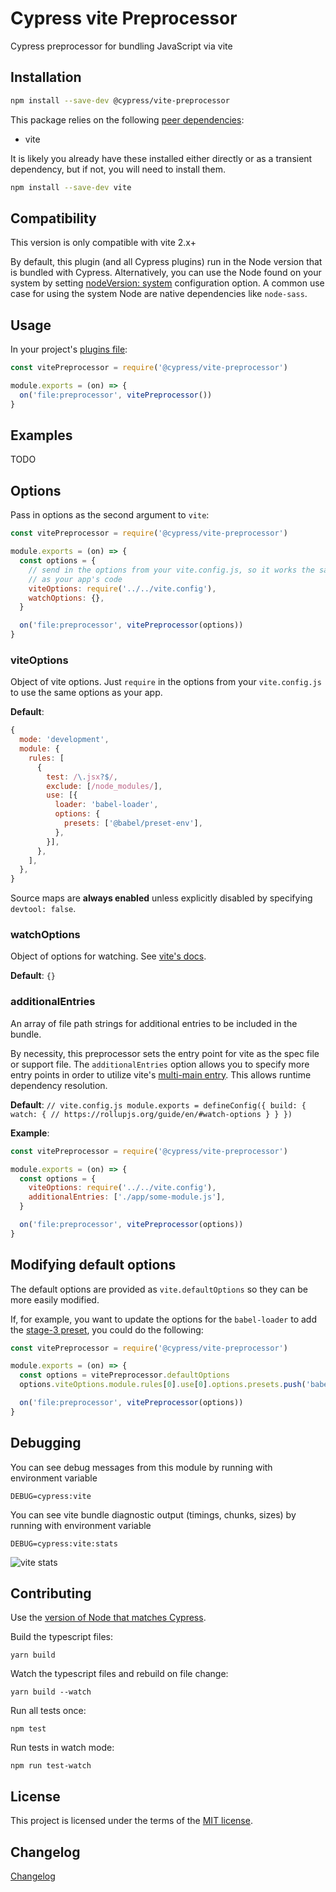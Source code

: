 # Cypress vite Preprocessor

Cypress preprocessor for bundling JavaScript via vite

## Installation

```sh
npm install --save-dev @cypress/vite-preprocessor
```

This package relies on the following [peer dependencies](https://docs.npmjs.com/files/package.json#peerdependencies):

* vite

It is likely you already have these installed either directly or as a transient dependency, but if not, you will need to install them.

```sh
npm install --save-dev vite
```

## Compatibility

This version is only compatible with vite 2.x+

By default, this plugin (and all Cypress plugins) run in the Node version that is bundled with Cypress. Alternatively, you can use the Node found on your system by setting [nodeVersion: system](https://on.cypress.io/configuration#Node-version) configuration option. A common use case for using the system Node are native dependencies like `node-sass`.

## Usage

In your project's [plugins file](https://on.cypress.io/guides/tooling/plugins-guide.html):

```javascript
const vitePreprocessor = require('@cypress/vite-preprocessor')

module.exports = (on) => {
  on('file:preprocessor', vitePreprocessor())
}
```

## Examples

TODO
## Options

Pass in options as the second argument to `vite`:

```javascript
const vitePreprocessor = require('@cypress/vite-preprocessor')

module.exports = (on) => {
  const options = {
    // send in the options from your vite.config.js, so it works the same
    // as your app's code
    viteOptions: require('../../vite.config'),
    watchOptions: {},
  }

  on('file:preprocessor', vitePreprocessor(options))
}
```

### viteOptions

Object of vite options. Just `require` in the options from your `vite.config.js` to use the same options as your app.

**Default**:

```javascript
{
  mode: 'development',
  module: {
    rules: [
      {
        test: /\.jsx?$/,
        exclude: [/node_modules/],
        use: [{
          loader: 'babel-loader',
          options: {
            presets: ['@babel/preset-env'],
          },
        }],
      },
    ],
  },
}
```

Source maps are **always enabled** unless explicitly disabled by specifying `devtool: false`.

### watchOptions

Object of options for watching. See [vite's docs](https://vitejs.dev/guide/build.html#rebuild-on-files-changes).

**Default**: `{}`

### additionalEntries

An array of file path strings for additional entries to be included in the bundle.

By necessity, this preprocessor sets the entry point for vite as the spec file or support file. The `additionalEntries` option allows you to specify more entry points in order to utilize vite's [multi-main entry](https://vite.js.org/concepts/entry-points/#single-entry-shorthand-syntax). This allows runtime dependency resolution.

**Default**: `
// vite.config.js
module.exports = defineConfig({
  build: {
    watch: {
      // https://rollupjs.org/guide/en/#watch-options
    }
  }
})
`

**Example**:

```javascript
const vitePreprocessor = require('@cypress/vite-preprocessor')

module.exports = (on) => {
  const options = {
    viteOptions: require('../../vite.config'),
    additionalEntries: ['./app/some-module.js'],
  }

  on('file:preprocessor', vitePreprocessor(options))
}
```

## Modifying default options

The default options are provided as `vite.defaultOptions` so they can be more easily modified.

If, for example, you want to update the options for the `babel-loader` to add the [stage-3 preset](https://babeljs.io/docs/plugins/preset-stage-3/), you could do the following:

```javascript
const vitePreprocessor = require('@cypress/vite-preprocessor')

module.exports = (on) => {
  const options = vitePreprocessor.defaultOptions
  options.viteOptions.module.rules[0].use[0].options.presets.push('babel-preset-stage-3')

  on('file:preprocessor', vitePreprocessor(options))
}
```

## Debugging

You can see debug messages from this module by running with environment variable

```
DEBUG=cypress:vite
```

You can see vite bundle diagnostic output (timings, chunks, sizes) by running with environment variable

```
DEBUG=cypress:vite:stats
```
![vite stats](images/vite-stats.png)

## Contributing

Use the [version of Node that matches Cypress](https://github.com/cypress-io/cypress/blob/develop/.node-version).

Build the typescript files:

```shell
yarn build
```

Watch the typescript files and rebuild on file change:

```shell
yarn build --watch
```

Run all tests once:

```shell
npm test
```

Run tests in watch mode:

```shell
npm run test-watch
```

## License

This project is licensed under the terms of the [MIT license](/LICENSE.md).

[semantic-image]: https://img.shields.io/badge/%20%20%F0%9F%93%A6%F0%9F%9A%80-semantic--release-e10079.svg
[semantic-url]: https://github.com/semantic-release/semantic-release

## Changelog

[Changelog](./CHANGELOG.md)
